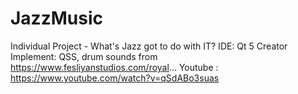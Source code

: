 # JazzMusic
Individual Project - What's Jazz got to do with IT?   IDE: Qt 5 Creator Implement: QSS, drum sounds from https://www.fesliyanstudios.com/royal...
Youtube : https://www.youtube.com/watch?v=qSdABo3suas
